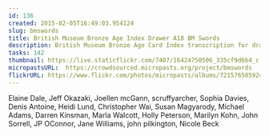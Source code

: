 ```yaml
---
id: 136
created: 2015-02-05T16:49:03.954124
slug: bmswords
title: British Museum Bronze Age Index Drawer A18 BM Swords
description: British Museum Bronze Age Card Index transcription for drawer A18s
tasks: 142
thumbnail: https://live.staticflickr.com/7407/16424750506_335cf9d6b4_c.jpg
micropastsURL:  https://crowdsourced.micropasts.org/project/bmswords
flickrURL: https://www.flickr.com/photos/micropasts/albums/72157650592489226
---
```

Elaine Dale, Jeff Okazaki, Joellen mcGann, scruffyarcher, Sophia Davies, Denis Antoine, Heidi Lund, Christopher Wai, Susan Magyarody, Michael Adams, Darren Kinsman, Marla Walcott, Holly Peterson, Marilyn Kohn, John Sorrell, JP OConnor, Jane Williams, john pilkington, Nicole Beck
